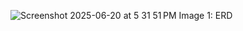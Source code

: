 ![Screenshot 2025-06-20 at 5 31 51 PM](https://github.com/user-attachments/assets/3c741177-e207-4c1e-9b08-fbdc3fc74362)
Image 1: ERD 
